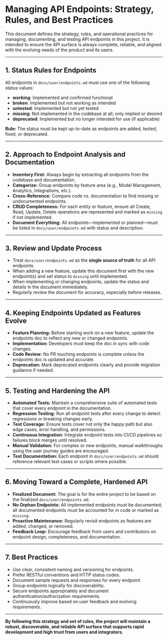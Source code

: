 # Managing API Endpoints: Strategy, Rules, and Best Practices

This document defines the strategy, rules, and operational practices for managing, documenting, and testing API endpoints in this project. It is intended to ensure the API surface is always complete, reliable, and aligned with the evolving needs of the product and its users.

---

## 1. Status Rules for Endpoints

All endpoints in `docs/user/endpoints.md` must use one of the following status values:

- **working**: Implemented and confirmed functional
- **broken**: Implemented but not working as intended
- **untested**: Implemented but not yet tested
- **missing**: Not implemented in the codebase at all; only implied or desired
- **deprecated**: Implemented but no longer intended for use (if applicable)

**Rule:** The status must be kept up-to-date as endpoints are added, tested, fixed, or deprecated.

---

## 2. Approach to Endpoint Analysis and Documentation

- **Inventory First:** Always begin by extracting all endpoints from the codebase and documentation.
- **Categorize:** Group endpoints by feature area (e.g., Model Management, Analytics, Integrations, etc.).
- **Cross-Reference:** Compare code vs. documentation to find missing or undocumented endpoints.
- **CRUD Completeness:** For each entity or feature, ensure all Create, Read, Update, Delete operations are represented and marked as `missing` if not implemented.
- **Document Everything:** All endpoints—implemented or planned—must be listed in `docs/user/endpoints.md` with status and description.

---

## 3. Review and Update Process

- Treat `docs/user/endpoints.md` as the **single source of truth** for all API endpoints.
- When adding a new feature, update this document first with the new endpoint(s) and set status to `missing` until implemented.
- When implementing or changing endpoints, update the status and details in the document immediately.
- Regularly review the document for accuracy, especially before releases.

---

## 4. Keeping Endpoints Updated as Features Evolve

- **Feature Planning:** Before starting work on a new feature, update the endpoints doc to reflect any new or changed endpoints.
- **Implementation:** Developers must keep the doc in sync with code changes.
- **Code Review:** No PR touching endpoints is complete unless the endpoints doc is updated and accurate.
- **Deprecation:** Mark deprecated endpoints clearly and provide migration guidance if needed.

---

## 5. Testing and Hardening the API

- **Automated Tests:** Maintain a comprehensive suite of automated tests that cover every endpoint in the documentation.
- **Regression Testing:** Run all endpoint tests after every change to detect regressions or breaking changes early.
- **Test Coverage:** Ensure tests cover not only the happy path but also edge cases, error handling, and permissions.
- **Continuous Integration:** Integrate endpoint tests into CI/CD pipelines so failures block merges until resolved.
- **Manual Validation:** For complex or new endpoints, manual walkthroughs using the user journey guides are encouraged.
- **Test Documentation:** Each endpoint in `docs/user/endpoints.md` should reference relevant test cases or scripts where possible.

---

## 6. Moving Toward a Complete, Hardened API

- **Finalized Document:** The goal is for the entire project to be based on the finalized `docs/user/endpoints.md`.
- **No Orphan Endpoints:** All implemented endpoints must be documented; all documented endpoints must be accounted for in code or marked as `missing`.
- **Proactive Maintenance:** Regularly revisit endpoints as features are added, changed, or removed.
- **Feedback Loop:** Encourage feedback from users and contributors on endpoint design, completeness, and documentation.

---

## 7. Best Practices

- Use clear, consistent naming and versioning for endpoints.
- Prefer RESTful conventions and HTTP status codes.
- Document sample requests and responses for every endpoint.
- Group endpoints logically for discoverability.
- Secure endpoints appropriately and document authentication/authorization requirements.
- Continuously improve based on user feedback and evolving requirements.

---

**By following this strategy and set of rules, the project will maintain a robust, discoverable, and reliable API surface that supports rapid development and high trust from users and integrators.**
